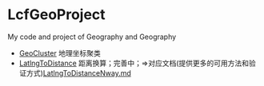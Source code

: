 # LcfGeoProject
My code and project of Geography and Geography


- [GeoCluster](./GeoCluster.ipynb) 地理坐标聚类
- [LatlngToDistance](./LatlngToDistance.py) 距离换算；完善中；=>对应文档(提供更多的可用方法和验证方式)[LatlngToDistanceNway.md](./LatlngToDistanceNway.md)

